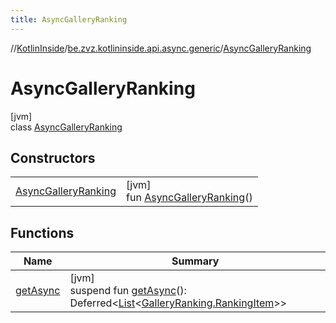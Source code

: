 ```yaml
---
title: AsyncGalleryRanking
---
```

//[KotlinInside](../../../index.html)/[be.zvz.kotlininside.api.async.generic](../index.html)/[AsyncGalleryRanking](index.html)



# AsyncGalleryRanking



[jvm]\
class [AsyncGalleryRanking](index.html)



## Constructors


| | |
|---|---|
| [AsyncGalleryRanking](-async-gallery-ranking.html) | [jvm]<br>fun [AsyncGalleryRanking](-async-gallery-ranking.html)() |


## Functions


| Name | Summary |
|---|---|
| [getAsync](get-async.html) | [jvm]<br>suspend fun [getAsync](get-async.html)(): Deferred&lt;[List](https://kotlinlang.org/api/latest/jvm/stdlib/kotlin.collections/-list/index.html)&lt;[GalleryRanking.RankingItem](../../be.zvz.kotlininside.api.generic/-gallery-ranking/-ranking-item/index.html)&gt;&gt; |

